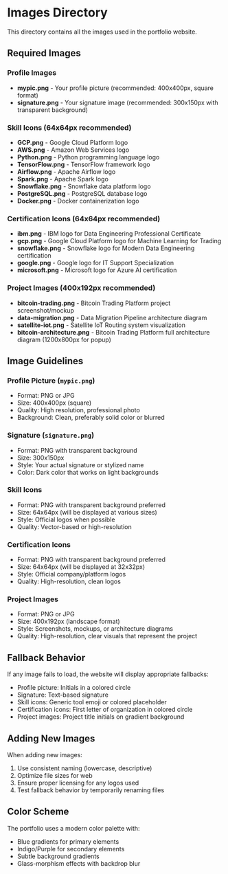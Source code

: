# Images Directory

This directory contains all the images used in the portfolio website.

## Required Images

### Profile Images
- **mypic.png** - Your profile picture (recommended: 400x400px, square format)
- **signature.png** - Your signature image (recommended: 300x150px with transparent background)

### Skill Icons (64x64px recommended)
- **GCP.png** - Google Cloud Platform logo
- **AWS.png** - Amazon Web Services logo  
- **Python.png** - Python programming language logo
- **TensorFlow.png** - TensorFlow framework logo
- **Airflow.png** - Apache Airflow logo
- **Spark.png** - Apache Spark logo
- **Snowflake.png** - Snowflake data platform logo
- **PostgreSQL.png** - PostgreSQL database logo
- **Docker.png** - Docker containerization logo

### Certification Icons (64x64px recommended)
- **ibm.png** - IBM logo for Data Engineering Professional Certificate
- **gcp.png** - Google Cloud Platform logo for Machine Learning for Trading
- **snowflake.png** - Snowflake logo for Modern Data Engineering certification
- **google.png** - Google logo for IT Support Specialization
- **microsoft.png** - Microsoft logo for Azure AI certification

### Project Images (400x192px recommended)
- **bitcoin-trading.png** - Bitcoin Trading Platform project screenshot/mockup
- **data-migration.png** - Data Migration Pipeline architecture diagram
- **satellite-iot.png** - Satellite IoT Routing system visualization
- **bitcoin-architecture.png** - Bitcoin Trading Platform full architecture diagram (1200x800px for popup)

## Image Guidelines

### Profile Picture (`mypic.png`)
- Format: PNG or JPG
- Size: 400x400px (square)
- Quality: High resolution, professional photo
- Background: Clean, preferably solid color or blurred

### Signature (`signature.png`)
- Format: PNG with transparent background
- Size: 300x150px
- Style: Your actual signature or stylized name
- Color: Dark color that works on light backgrounds

### Skill Icons
- Format: PNG with transparent background preferred
- Size: 64x64px (will be displayed at various sizes)
- Style: Official logos when possible
- Quality: Vector-based or high-resolution

### Certification Icons
- Format: PNG with transparent background preferred
- Size: 64x64px (will be displayed at 32x32px)
- Style: Official company/platform logos
- Quality: High-resolution, clean logos

### Project Images
- Format: PNG or JPG
- Size: 400x192px (landscape format)
- Style: Screenshots, mockups, or architecture diagrams
- Quality: High-resolution, clear visuals that represent the project

## Fallback Behavior

If any image fails to load, the website will display appropriate fallbacks:
- Profile picture: Initials in a colored circle
- Signature: Text-based signature
- Skill icons: Generic tool emoji or colored placeholder
- Certification icons: First letter of organization in colored circle
- Project images: Project title initials on gradient background

## Adding New Images

When adding new images:
1. Use consistent naming (lowercase, descriptive)
2. Optimize file sizes for web
3. Ensure proper licensing for any logos used
4. Test fallback behavior by temporarily renaming files

## Color Scheme

The portfolio uses a modern color palette with:
- Blue gradients for primary elements
- Indigo/Purple for secondary elements
- Subtle background gradients
- Glass-morphism effects with backdrop blur 
